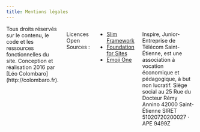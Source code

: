 ```yaml
---
title: Mentions légales
---
```

<div class="columns">
Tous droits réservés sur le contenu, le code et les ressources fonctionnelles du site.
Conception et réalisation 2016 par [Léo Colombaro](http://colombaro.fr).

Licences Open Sources :

* [Slim Framework](https://raw.githubusercontent.com/slimphp/Slim/b2e82a75467c12d94f038d433363e4aa7e8bf603/LICENSE.md)
* [Foundation for Sites](https://raw.githubusercontent.com/zurb/foundation-sites/3f0ea82ad0d1916f1f04c0f5da516d4cc09eb727/LICENSE)
* [Emoji One](http://emojione.com/licensing/)

Inspire, Junior-Entreprise de Télécom Saint-Étienne, est une association à vocation économique et pédagogique, à but non lucratif.
Siège social au 25 Rue du Docteur Rémy Annino 42000 Saint-Étienne
SIRET 51020720200027 · APE 9499Z
</div>
